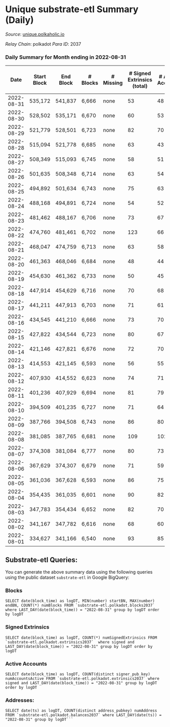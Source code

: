# Unique substrate-etl Summary (Daily)

_Source_: [unique.polkaholic.io](https://unique.polkaholic.io)

*Relay Chain*: polkadot
*Para ID*: 2037



### Daily Summary for Month ending in 2022-08-31


| Date | Start Block | End Block | # Blocks | # Missing | # Signed Extrinsics (total) | # Active Accounts | # Addresses with Balances | # Events | # Transfers | # XCM Transfers In | # XCM Transfers Out |
| ---- | ----------- | --------- | -------- | --------- | --------------------------- | ----------------- | ------------------------- | -------- | ----------- | ------------------ | ------------------- |
| 2022-08-31 | 535,172 | 541,837 | 6,666 | none  | 53 | 48 | 11,364 | 14,554 | 6  |   |   |
| 2022-08-30 | 528,502 | 535,171 | 6,670 | none  | 60 | 53 |  | 14,590 | 10  |   |   |
| 2022-08-29 | 521,779 | 528,501 | 6,723 | none  | 82 | 70 |  | 14,860 | 16  |   |   |
| 2022-08-28 | 515,094 | 521,778 | 6,685 | none  | 63 | 43 |  | 14,659 | 20  |   |   |
| 2022-08-27 | 508,349 | 515,093 | 6,745 | none  | 58 | 51 |  | 14,734 | 7  |   |   |
| 2022-08-26 | 501,635 | 508,348 | 6,714 | none  | 63 | 54 | 11,334 | 14,698 | 7  |   |   |
| 2022-08-25 | 494,892 | 501,634 | 6,743 | none  | 75 | 63 | 11,330 | 14,823 | 14  |   |   |
| 2022-08-24 | 488,168 | 494,891 | 6,724 | none  | 54 | 52 | 11,325 | 14,668 | 1  |   |   |
| 2022-08-23 | 481,462 | 488,167 | 6,706 | none  | 73 | 67 | 11,325 | 14,724 | 4  |   |   |
| 2022-08-22 | 474,760 | 481,461 | 6,702 | none  | 123 | 66 | 11,325 | 15,072 | 57  |   |   |
| 2022-08-21 | 468,047 | 474,759 | 6,713 | none  | 63 | 58 | 11,272 | 14,691 |   |   |   |
| 2022-08-20 | 461,363 | 468,046 | 6,684 | none  | 48 | 44 | 11,272 | 14,551 | 1  |   |   |
| 2022-08-19 | 454,630 | 461,362 | 6,733 | none  | 50 | 45 | 11,272 | 14,674 | 5  |   |   |
| 2022-08-18 | 447,914 | 454,629 | 6,716 | none  | 70 | 68 | 11,268 | 14,734 | 1  |   |   |
| 2022-08-17 | 441,211 | 447,913 | 6,703 | none  | 71 | 61 | 11,267 | 14,711 | 5  |   |   |
| 2022-08-16 | 434,545 | 441,210 | 6,666 | none  | 73 | 70 | 11,265 | 14,641 |   |   |   |
| 2022-08-15 | 427,822 | 434,544 | 6,723 | none  | 80 | 67 | 11,265 | 14,800 | 11  |   |   |
| 2022-08-14 | 421,146 | 427,821 | 6,676 | none  | 72 | 70 | 11,263 | 14,656 | 3  |   |   |
| 2022-08-13 | 414,553 | 421,145 | 6,593 | none  | 56 | 55 | 11,263 | 14,396 | 1  |   |   |
| 2022-08-12 | 407,930 | 414,552 | 6,623 | none  | 74 | 71 | 11,263 | 14,558 | 4  |   |   |
| 2022-08-11 | 401,236 | 407,929 | 6,694 | none  | 81 | 79 | 11,261 | 14,740 | 1  |   |   |
| 2022-08-10 | 394,509 | 401,235 | 6,727 | none  | 71 | 64 | 11,261 | 14,760 | 4  |   |   |
| 2022-08-09 | 387,766 | 394,508 | 6,743 | none  | 86 | 80 | 11,260 | 14,873 | 5  |   |   |
| 2022-08-08 | 381,085 | 387,765 | 6,681 | none  | 109 | 102 | 11,258 | 14,851 | 1  |   |   |
| 2022-08-07 | 374,308 | 381,084 | 6,777 | none  | 80 | 73 | 11,258 | 14,912 | 5  |   |   |
| 2022-08-06 | 367,629 | 374,307 | 6,679 | none  | 71 | 59 | 11,257 | 14,656 | 2  |   |   |
| 2022-08-05 | 361,036 | 367,628 | 6,593 | none  | 86 | 75 | 11,257 | 14,550 | 3  |   |   |
| 2022-08-04 | 354,435 | 361,035 | 6,601 | none  | 90 | 82 | 11,257 | 14,591 | 4  |   |   |
| 2022-08-03 | 347,783 | 354,434 | 6,652 | none  | 82 | 70 | 11,255 | 14,661 | 5  |   |   |
| 2022-08-02 | 341,167 | 347,782 | 6,616 | none  | 68 | 60 | 11,252 | 14,513 | 9  |   |   |
| 2022-08-01 | 334,627 | 341,166 | 6,540 | none  | 93 | 85 | 11,250 | 14,469 | 3  |   |   |

## Substrate-etl Queries:
You can generate the above summary data using the following queries using the public dataset `substrate-etl` in Google BigQuery:


### Blocks
```
SELECT date(block_time) as logDT, MIN(number) startBN, MAX(number) endBN, COUNT(*) numBlocks FROM `substrate-etl.polkadot.blocks2037`  where LAST_DAY(date(block_time)) = "2022-08-31" group by logDT order by logDT
```


### Signed Extrinsics
```
SELECT date(block_time) as logDT, COUNT(*) numSignedExtrinsics FROM `substrate-etl.polkadot.extrinsics2037`  where signed and LAST_DAY(date(block_time)) = "2022-08-31" group by logDT order by logDT
```


### Active Accounts
```
SELECT date(block_time) as logDT, COUNT(distinct signer_pub_key) numAccountsActive FROM `substrate-etl.polkadot.extrinsics2037` where signed and LAST_DAY(date(block_time)) = "2022-08-31" group by logDT order by logDT
```


### Addresses:
```
SELECT date(ts) as logDT, COUNT(distinct address_pubkey) numAddress FROM `substrate-etl.polkadot.balances2037` where LAST_DAY(date(ts)) = "2022-08-31" group by logDT```

